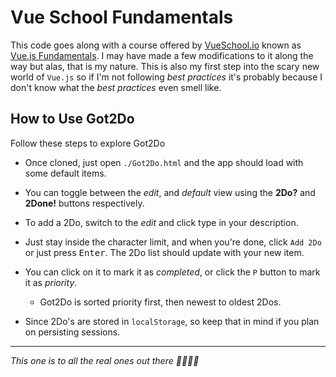 # Vue School Fundamentals

This code goes along with a course offered by [VueSchool.io](https://vueschool.io) known as [Vue.js Fundamentals](https://vueschool.io/courses/vuejs-fundamentals). I may have made a few modifications to it along the way but alas, that is my nature. This is also my first step into the scary new world of `Vue.js` so if I'm not following _best practices_ it's probably because I don't know what the _best practices_ even smell like.

## How to Use Got2Do

Follow these steps to explore Got2Do

- Once cloned, just open `./Got2Do.html` and the app should load with some default items.

- You can toggle between the _edit_, and _default_ view using the **2Do?** and **2Done!** buttons respectively.
- To add a 2Do, switch to the _edit_ and click type in your description.
- Just stay inside the character limit, and when you're done, click `Add 2Do` or just press <kbd>Enter</kbd>. The 2Do list should update with your new item.
- You can click on it to mark it as _completed_, or click the `P` button to mark it as _priority_.
  - Got2Do is sorted priority first, then newest to oldest 2Dos.
- Since 2Do's are stored in `localStorage`, so keep that in mind if you plan on persisting sessions.

---

_This one is to all the real ones out there 🙏🙏😎😎_
